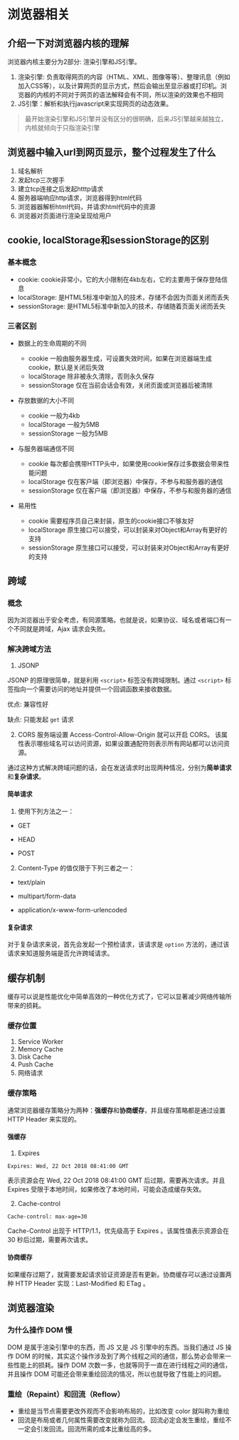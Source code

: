 # 浏览器相关

## 介绍一下对浏览器内核的理解
浏览器内核主要分为2部分: 渲染引擎和JS引擎。
1. 渲染引擎: 负责取得网页的内容（HTML、XML、图像等等）、整理讯息（例如加入CSS等），以及计算网页的显示方式，然后会输出至显示器或打印机。浏览器的内核的不同对于网页的语法解释会有不同，所以渲染的效果也不相同
2. JS引擎：解析和执行javascript来实现网页的动态效果。
> 最开始渲染引擎和JS引擎并没有区分的很明确，后来JS引擎越来越独立，内核就倾向于只指渲染引擎

## 浏览器中输入url到网页显示，整个过程发生了什么
1. 域名解析
2. 发起tcp三次握手
3. 建立tcp连接之后发起htttp请求
4. 服务器端响应http请求，浏览器得到html代码
5. 浏览器器解析html代码，并请求html代码中的资源
6. 浏览器对页面进行渲染呈现给用户

## cookie, localStorage和sessionStorage的区别
### 基本概念
  - cookie: cookie非常小，它的大小限制在4kb左右，它的主要用于保存登陆信息
  - localStorage: 是HTML5标准中新加入的技术，存储不会因为页面关闭而丢失
  - sessionStorage: 是HTML5标准中新加入的技术，存储随着页面关闭而丢失

### 三者区别
  - 数据上的生命周期的不同
    - cookie 一般由服务器生成，可设置失效时间，如果在浏览器端生成cookie，默认是关闭后失效
    - localStorage 除非被永久清除，否则永久保存
    - sessionStorage 仅在当前会话会有效，关闭页面或浏览器后被清除

  - 存放数据的大小不同
    - cookie 一般为4kb
    - localStorage 一般为5MB
    - sessionStorage 一般为5MB

  - 与服务器端通信不同
    - cookie 每次都会携带HTTP头中，如果使用cookie保存过多数据会带来性能问题
    - localStorage 仅在客户端（即浏览器）中保存，不参与和服务器的通信
    - sessionStorage 仅在客户端（即浏览器）中保存，不参与和服务器的通信

  - 易用性
    - cookie 需要程序员自己来封装，原生的cookie接口不够友好
    - localStorage 原生接口可以接受，可以封装来对Object和Array有更好的支持
    - sessionStorage 原生接口可以接受，可以封装来对Object和Array有更好的支持

## 跨域
### 概念 
因为浏览器出于安全考虑，有同源策略。也就是说，如果协议、域名或者端口有一个不同就是跨域，Ajax 请求会失败。

### 解决跨域方法
1. JSONP

JSONP 的原理很简单，就是利用 `<script>` 标签没有跨域限制。通过 `<script>` 标签指向一个需要访问的地址并提供一个回调函数来接收数据。

优点: 兼容性好

缺点: 只能发起 `get` 请求

2. CORS
服务端设置 Access-Control-Allow-Origin 就可以开启 CORS。 该属性表示哪些域名可以访问资源，如果设置通配符则表示所有网站都可以访问资源。

通过这种方式解决跨域问题的话，会在发送请求时出现两种情况，分别为**简单请求**和**复杂请求**。

 #### 简单请求

1. 使用下列方法之一：

- GET

- HEAD

- POST

2. Content-Type 的值仅限于下列三者之一：

- text/plain

- multipart/form-data

- application/x-www-form-urlencoded

#### 复杂请求
对于复杂请求来说，首先会发起一个预检请求，该请求是 `option` 方法的，通过该请求来知道服务端是否允许跨域请求。

## 缓存机制
缓存可以说是性能优化中简单高效的一种优化方式了，它可以显著减少网络传输所带来的损耗。
### 缓存位置
1. Service Worker
2. Memory Cache
3. Disk Cache
4. Push Cache
5. 网络请求

### 缓存策略
通常浏览器缓存策略分为两种：**强缓存**和**协商缓存**，并且缓存策略都是通过设置 HTTP Header 来实现的。

#### 强缓存
1. Expires 
```
Expires: Wed, 22 Oct 2018 08:41:00 GMT
```
表示资源会在 Wed, 22 Oct 2018 08:41:00 GMT 后过期，需要再次请求。并且 Expires 受限于本地时间，如果修改了本地时间，可能会造成缓存失效。

2. Cache-control
```
Cache-control: max-age=30
```
Cache-Control 出现于 HTTP/1.1，优先级高于 Expires 。该属性值表示资源会在 30 秒后过期，需要再次请求。

#### 协商缓存
如果缓存过期了，就需要发起请求验证资源是否有更新。协商缓存可以通过设置两种 HTTP Header 实现：Last-Modified 和 ETag 。

## 浏览器渲染

### 为什么操作 DOM 慢
DOM 是属于渲染引擎中的东西，而 JS 又是 JS 引擎中的东西。当我们通过 JS 操作 DOM 的时候，其实这个操作涉及到了两个线程之间的通信，那么势必会带来一些性能上的损耗。操作 DOM 次数一多，也就等同于一直在进行线程之间的通信，并且操作 DOM 可能还会带来重绘回流的情况，所以也就导致了性能上的问题。

### 重绘（Repaint）和回流（Reflow）
- 重绘是当节点需要更改外观而不会影响布局的，比如改变 color 就叫称为重绘
- 回流是布局或者几何属性需要改变就称为回流。
回流必定会发生重绘，重绘不一定会引发回流。回流所需的成本比重绘高的多。
